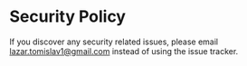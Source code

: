 # Security Policy

If you discover any security related issues, please email lazar.tomislav1@gmail.com instead of using the issue tracker.
